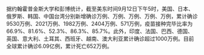 据约翰霍普金斯大学和彭博统计，截至美东时间9月12日下午5时，美国、日本、俄罗斯、韩国、中国台湾分别新增确诊<NA>万例、<NA>万例、<NA>万例、<NA>万例、<NA>万例，累计确诊9530万例、2021万例、1982万例、2404万例、571万例，疫苗接种完毕比率为66.9%、81.6%、52.3%、86.3%、85.7%。此外，印度、法国、巴西、德国、英国、意大利、土耳其、西班牙、越南、澳大利亚累计确诊超过1000万例。目前全球累计确诊6.09亿例，累计死亡652万例。